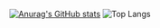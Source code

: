 [![Anurag's GitHub stats](https://github-readme-stats.vercel.app/api?username=Cinnamoon-dev&show_icons=true&theme=apprentice)](https://github.com/anuraghazra/github-readme-stats)  ![Top Langs](https://github-readme-stats.vercel.app/api/top-langs/?username=Cinnamoon-dev&size_weight=0.5&count_weight=0.5&layout=compact&theme=apprentice)

<!--
**Cinnamoon-dev/Cinnamoon-dev** is a ✨ _special_ ✨ repository because its `README.md` (this file) appears on your GitHub profile.

Here are some ideas to get you started:

- 🔭 I’m currently working on ...
- 🌱 I’m currently learning ...
- 👯 I’m looking to collaborate on ...
- 🤔 I’m looking for help with ...
- 💬 Ask me about ...
- 📫 How to reach me: ...
- 😄 Pronouns: ...
- ⚡ Fun fact: ...
-->
